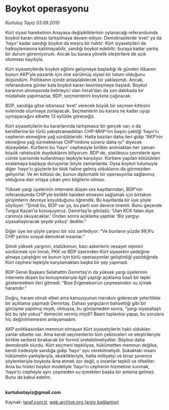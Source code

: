 # Boykot operasyonu

*Kurtuluş Tayiz 03.09.2010*

<div class="yazi"><p>Kürt siyasi hareketinin Anayasa değişikliklerinin oylanacağı referandumda boykot kararı alması tartışılmaya devam ediyor. Demokrasilerde ‘evet’ ya da ‘hayır’ kadar sandığı boykot da meşru bir haktır. Kürt siyasetçileri de halkoylamasına katılmayabilir, sandığı boykot edebilir; buraya kadar yanlış bir durum göremiyorum. Ancak bu karara yönelik eleştirilere de açık olunması kaydıyla. </p>
<p>Kürt siyasetçilerde boykot eğilimi gelişmeye başladığı ilk günden itibaren bunun AKP’yle pazarlık için öne sürülmüş siyasi bir tutum olduğunu düşündüm. Politikanın içinde anlaşılabilecek bir yaklaşımdı. Ancak, referanduma günler kala boykot kararı kesinleşmeye başladı. Boykot kararının alınmasında belirleyici olan İmralı’dan da son dakikada bir müdahale yapılmazsa, BDP, seçmenlerini boykota çağıracak. </p>
<p>BDP, sandığa gitse istisnasız ‘evet’ verecek büyük bir seçmen kitlesini evlerinde oturmaya zorlayacak. Seçmenlerin bu karara ne kadar uyup uymayacağını elbette 13 eylülde göreceğiz. </p>
<p>Kürt siyasetçilerin bu kararlarında tartışmasız bir gerçek var; o da kendilerine bir türlü yakıştıramadıkları CHP-MHP’nin başını çektiği ‘hayır’cı cephenin ekmeğine yağ sürdükleridir. Hatta bazıları daha ileri gidip “AKP’nin ekmeğine yağ sürmektense CHP’ninkine süreriz daha iyi” diyecek düzeydeler. Kürtlerin bu ‘hayır’ cephesiyle birlikte anılmaktan her zaman büyük rahatsızlık duyduklarını biliyorum. BDP de, statükocu çevrelerle aynı cümle içerisinde kullanılmayı tepkiyle karşılıyor. Kürtlere yapılan kötülükleri sıralamaya başlayıp duruyorlar böyle zamanlarda. Oysa boykot tutumuyla diğer ‘hayır’cı güçlerle bir blok haline gelmiş olduklarını da görmezden geliyorlar. Ve en kötüsü de, bunun diplomatik bir operasyonla sağlanmış olduğuna dair ortaya çıkan yeni bilgilerin olması. </p>
<p>Yüksek yargı üyelerinin internete düşen ses kayıtlarından, BDP’nin referandumda CHP’yle birlikte hareket etmesini sağlamak için birtakım girişimlerin devreye koyulduğunu öğrendik. Bu kayıtlarda bir üye şöyle söylüyor: “Şimdi bu, BDP var ya, bu parti son derece önemli. Bunu geçende Turgut Kazan’la konuşuyoruz. Demirtaş’la görüştü: ‘Ulan KCK falan diye canınıza okuyacaklar.’ Ondan sonra açıklama yaptılar ‘Biz yargıyı siyasallaştıracak şeyde yokuz’ dediler.”</p>
<p>Diğer üye ise şöyle çarpıcı bir söz sarfediyor: “Ve bunların yüzde 99,9’u CHP yanlısı sosyal demokrat insanlar.”</p>
<p>Şimdi yüksek yargının, statükonun, bazı askerlerin vesayet rejimini sürdürmek için İmralı, PKK ve BDP üzerinden Kürt siyasetini yedeğine almaya çalıştığını ve bunun için türlü operasyonlar geliştirdiği yazıldığında Kürt cephesi tepkiyle karşılamaktan başka bir şey yapmadı. </p>
<p>BDP Genel Başkanı Selahattin Demirtaş’ın da yüksek yargı üyelerinin internete düşen bu konuşmalarıyla ilgili yaptığı açıklama basit bir tepki göstermekten ileri gitmedi: “Bize Ergenekon’un çeşmesinden su içmek haramdır.”</p>
<p>Doğru, haram olmalı elbet ama kamuoyunun merakını giderecek yeterlilikte bir açıklama yapmadı Demirtaş. Dahası yargıçların bahsettiği gibi bir görüşme yapılmış mıydı, olmuşsa, bu görüşmeden sonra, “yargı siyasallaştı biz bu işte yokuz” demecini vermiş miydi? Basın toplantısı yapıp, bu sorulara hiç değinilmemesini anlayamadım. </p>
<p>AKP politikasından memnun olmayan Kürt siyasetçilerin haklı oldukları yanlar elbette var. Ama kendi seçmenlerini tüm çekinceleri ve eleştirileriyle birlikte serbest bırakacak bir formül üretebilmeliydiler. Böylesi daha demokratik olurdu. Kürt seçmeni tepkiliyse, hükümetten memnun değilse, kendi iradesiyle sandığa gidip ‘hayır’ oyu verebilmeliydi. Sokaktaki insanı hükümetin yanlışlarıyla, eksiklikleriyle, hatta milliyetçi ve biraz şovence söylemleriyle boykota ikna etmek zor değil, o insanlar tepkili ve öfkeliler. Ama bu hisleri boykot modeliyle ‘hayır’cı cephenin hizmetine sunmak, ‘hayır’cı cepheyle aynı çeşmeden su içmekten başka bir anlama gelmez. Bunu da kabul edelim.</p>
<p><b><br/>kurtulustayiz@gmail.com </b></p></div>

Kaynak: [taraf.com.tr](http://www.taraf.com.tr:80/kurtulus-tayiz/makale-boykot-operasyonu.htm), [web.archive.org (arşiv bağlantısı)](http://web.archive.org/web/20100906075916/http://www.taraf.com.tr:80/kurtulus-tayiz/makale-boykot-operasyonu.htm)
